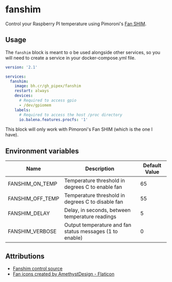 # fanshim
Control your Raspberry PI temperature using Pimoroni's [Fan SHIM](https://shop.pimoroni.com/products/fan-shim).

## Usage

The `fanshim` block is meant to o be used alongside other services, so you will need to create a service in your docker-compose.yml file.

```yaml
version: '2.1'

services:
  fanshim:
    image: bh.cr/gh_pipex/fanshim 
    restart: always
    devices:
      # Required to access gpio 
      - /dev/gpiomem
    labels:
      # Required to access the host /proc directory
      io.balena.features.procfs: '1'
```

This block will only work with Pimoroni's Fan SHIM (which is the one I have).

## Environment variables

| Name             | Description                                                | Default Value |
|------------------|------------------------------------------------------------|---------------|
| FANSHIM_ON_TEMP  | Temperature threshold in degrees C to enable fan           | 65            |
| FANSHIM_OFF_TEMP | Temperature threshold in degrees C to disable fan          | 55            |
| FANSHIM_DELAY    | Delay, in seconds, between temperature readings            | 5             |
| FANSHIM_VERBOSE  |  Output temperature and fan status messages (1 to enable)  | 0             |


## Attributions

- [Fanshim control source](https://github.com/pimoroni/fanshim-python/blob/master/examples/automatic.py)
- [Fan icons created by AmethystDesign - Flaticon](https://www.flaticon.com/free-icons/fan)

